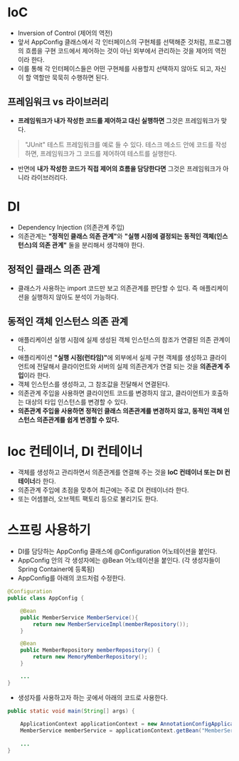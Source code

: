 # IoC
- Inversion of Control (제어의 역전)
- 앞서 AppConfig 클래스에서 각 인터페이스의 구현체를 선택해준 것처럼, 프로그램의 흐름을 구현 코드에서 제어하는 것이 아닌 외부에서 관리하는 것을 제어의 역전 이라 한다.
- 이를 통해 각 인터페이스들은 어떤 구현체를 사용할지 선택하지 않아도 되고, 자신이 할 역할만 묵묵히 수행하면 된다.

## 프레임워크 vs 라이브러리
- <strong>프레임워크가 내가 작성한 코드를 제어하고 대신 실행하면</strong> 그것은 프레임워크가 맞다.
> "JUnit" 테스트 프레임워크를 예로 들 수 있다. 테스크 메소드 안에 코드를 작성하면, 프레임워크가 그 코드를 제어하여 테스트를 실행한다.
- 반면에 <strong>내가 작성한 코드가 직접 제어의 흐름을 담당한다면</strong> 그것은 프레임워크가 아니라 라이브러리다.

# DI
- Dependency Injection (의존관계 주입)
- 의존관계는 <strong>"정적인 클래스 의존 관계"</strong>와  <strong>"실행 시점에 결정되는 동적인 객체(인스턴스)의 의존 관계"</strong> 둘을 분리해서 생각해야 한다.
## 정적인 클래스 의존 관계
- 클래스가 사용하는 import 코드만 보고 의존관계를 판단할 수 있다. 즉 애플리케이션을 실행하지 않아도 분석이 가능하다.
## 동적인 객체 인스턴스 의존 관계
- 애플리케이션 실행 시점에 실제 생성된 객체 인스턴스의 참조가 연결된 의존 관계이다.
- 애플리케이션 <strong>"실행 시점(런타임)"</strong>에 외부에서 실제 구현 객체를 생성하고 클라이언트에 전달해서 클라이언트와 서버의 실제 의존관계가 연결 되는 것을 <strong>의존관계 주입</strong>이라 한다.
- 객체 인스턴스를 생성하고, 그 참조값을 전달해서 연결된다.
- 의존관계 주입을 사용하면 클라이언트 코드를 변경하지 않고, 클라이언트가 호출하는 대상의 타입 인스턴스를 변경할 수 있다.
- <strong>의존관계 주입을 사용하면 정적인 클래스 의존관계를 변경하지 않고, 동적인 객체 인스턴스 의존관계를 쉽게 변경할 수 있다.</strong>

# Ioc 컨테이너, DI 컨테이너
- 객체를 생성하고 관리하면서 의존관계를 연결해 주는 것을 <strong>IoC 컨테이너 또는 DI 컨테이너</strong>라 한다.
- 의존관계 주입에 초점을 맞추어 최근에는 주로 DI 컨테이너라 한다.
- 또는 어셈블러, 오브젝트 팩토리 등으로 불리기도 한다.

# 스프링 사용하기
- DI를 담당하는 AppConfig 클래스에 @Configuration 어노테이션을 붙인다.
- AppConfig 안의 각 생성자에는 @Bean 어노테이션을 붙인다. (각 생성자들이 Spring Container에 등록됨)
- AppConfig를 아래의 코드처럼 수정한다.
```java
@Configuration
public class AppConfig {

    @Bean
    public MemberService MemberService(){
        return new MemberServiceImpl(memberRepository());
    }

    @Bean
    public MemberRepository memberRepository() {
        return new MemoryMemberRepository();
    }

    ...
}
```
- 생성자를 사용하고자 하는 곳에서 아래의 코드로 사용한다.
```java
public static void main(String[] args) {
        
    ApplicationContext applicationContext = new AnnotationConfigApplicationContext(AppConfig.class);
    MemberService memberService = applicationContext.getBean("MemberService", MemberService.class);
    
    ...
}
```
